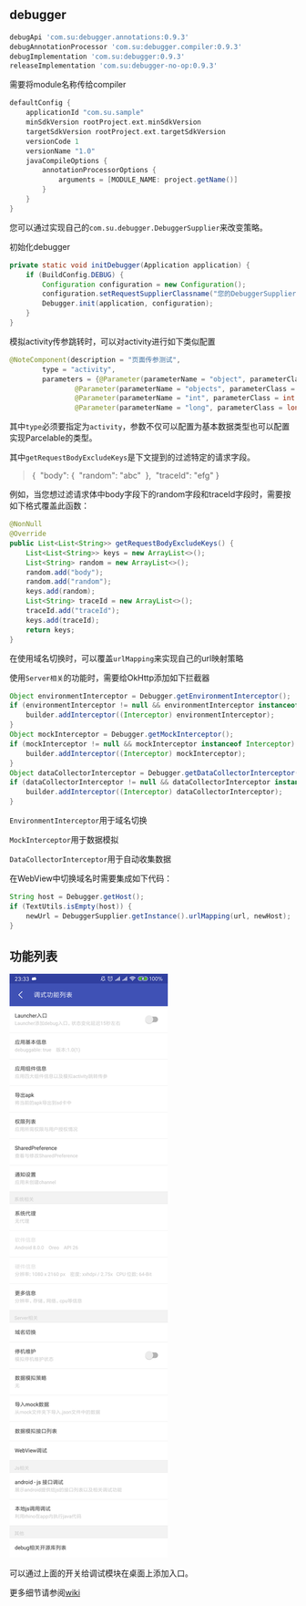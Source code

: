 ## debugger

```groovy
debugApi 'com.su:debugger.annotations:0.9.3'
debugAnnotationProcessor 'com.su:debugger.compiler:0.9.3'
debugImplementation 'com.su:debugger:0.9.3'
releaseImplementation 'com.su:debugger-no-op:0.9.3'
```

需要将module名称传给compiler

```groovy
defaultConfig {
    applicationId "com.su.sample"
    minSdkVersion rootProject.ext.minSdkVersion
    targetSdkVersion rootProject.ext.targetSdkVersion
    versionCode 1
    versionName "1.0"
    javaCompileOptions {
        annotationProcessorOptions {
            arguments = [MODULE_NAME: project.getName()]
        }
    }
}
```

您可以通过实现自己的`com.su.debugger.DebuggerSupplier`来改变策略。

初始化debugger

```java
private static void initDebugger(Application application) {
    if (BuildConfig.DEBUG) {
        Configuration configuration = new Configuration();
        configuration.setRequestSupplierClassname("您的DebuggerSupplier类名");
        Debugger.init(application, configuration);
    }
}
```

模拟activity传参跳转时，可以对activity进行如下类似配置

```java
@NoteComponent(description = "页面传参测试",
        type = "activity",
        parameters = {@Parameter(parameterName = "object", parameterClass = ObjectParameter.class, parameterRequired = false),
                @Parameter(parameterName = "objects", parameterClass = ObjectParameter[].class, parameterRequired = false),
                @Parameter(parameterName = "int", parameterClass = int.class),
                @Parameter(parameterName = "long", parameterClass = long.class, parameterRequired = false)})
```

其中`type`必须要指定为`activity`，参数不仅可以配置为基本数据类型也可以配置实现Parcelable的类型。



其中`getRequestBodyExcludeKeys`是下文提到的过滤特定的请求字段。

> {
> ​	"body": {
> ​		"random": "abc"
> ​	},
> ​	"traceId": "efg"
> }

例如，当您想过滤请求体中body字段下的random字段和traceId字段时，需要按如下格式覆盖此函数：

```java
@NonNull
@Override
public List<List<String>> getRequestBodyExcludeKeys() {
    List<List<String>> keys = new ArrayList<>();
    List<String> random = new ArrayList<>();
    random.add("body");
    random.add("random");
    keys.add(random);
    List<String> traceId = new ArrayList<>();
    traceId.add("traceId");
    keys.add(traceId);
    return keys;
}
```

在使用域名切换时，可以覆盖`urlMapping`来实现自己的url映射策略

使用`Server相关`的功能时，需要给OkHttp添加如下拦截器

```java
Object environmentInterceptor = Debugger.getEnvironmentInterceptor();
if (environmentInterceptor != null && environmentInterceptor instanceof Interceptor) {
    builder.addInterceptor((Interceptor) environmentInterceptor);
}
Object mockInterceptor = Debugger.getMockInterceptor();
if (mockInterceptor != null && mockInterceptor instanceof Interceptor) {
    builder.addInterceptor((Interceptor) mockInterceptor);
}
Object dataCollectorInterceptor = Debugger.getDataCollectorInterceptor();
if (dataCollectorInterceptor != null && dataCollectorInterceptor instanceof Interceptor) {
    builder.addInterceptor((Interceptor) dataCollectorInterceptor);
}
```

`EnvironmentInterceptor`用于域名切换

`MockInterceptor`用于数据模拟

`DataCollectorInterceptor`用于自动收集数据

在WebView中切换域名时需要集成如下代码：

```java
String host = Debugger.getHost();
if (TextUtils.isEmpty(host)) {
    newUrl = DebuggerSupplier.getInstance().urlMapping(url, newHost);
}
```



## 功能列表




![](images/entry.png)

可以通过上面的开关给调试模块在桌面上添加入口。

更多细节请参阅[wiki](https://github.com/su1216/debugger/wiki)